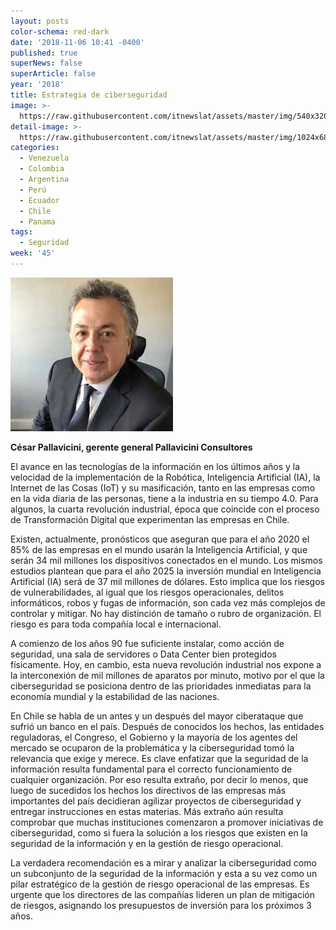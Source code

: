 ```yaml
---
layout: posts
color-schema: red-dark
date: '2018-11-06 10:41 -0400'
published: true
superNews: false
superArticle: false
year: '2018'
title: Estrategia de ciberseguridad
image: >-
  https://raw.githubusercontent.com/itnewslat/assets/master/img/540x320/Ciberataque-p.jpg
detail-image: >-
  https://raw.githubusercontent.com/itnewslat/assets/master/img/1024x680/Ciberataque-g.jpg
categories:
  - Venezuela
  - Colombia
  - Argentina
  - Perú
  - Ecuador
  - Chile
  - Panama
tags:
  - Seguridad
week: '45'
---
```

![](https://raw.githubusercontent.com/itnewslat/assets/master/img/300x300/Cesar-Pallavicini.jpg)

**César Pallavicini, gerente general Pallavicini Consultores**

El avance en las tecnologías de la información en los últimos años y la velocidad de la implementación de la Robótica, Inteligencia Artificial (IA), la Internet de las Cosas (IoT) y su masificación, tanto en las empresas como en la vida diaria de las personas, tiene a la industria en su tiempo 4.0. Para algunos, la cuarta revolución industrial, época que coincide con el proceso de Transformación Digital que experimentan las empresas en Chile.

Existen, actualmente, pronósticos que aseguran que para el año 2020 el 85% de las empresas en el mundo usarán la Inteligencia Artificial, y que serán 34 mil millones los dispositivos conectados en el mundo. Los mismos estudios plantean que para el año 2025 la inversión mundial en Inteligencia Artificial (IA) será de 37 mil millones de dólares. Esto implica que los riesgos de vulnerabilidades, al igual que los riesgos operacionales, delitos informáticos, robos y fugas de información, son cada vez más complejos de controlar y mitigar. No hay distinción de tamaño o rubro de organización. El riesgo es para toda compañía local e internacional.

A comienzo de los años 90 fue suficiente instalar, como acción de seguridad, una sala de servidores o Data Center bien protegidos físicamente. Hoy, en cambio, esta nueva revolución industrial nos expone a la interconexión de mil millones de aparatos por minuto, motivo por el que la ciberseguridad se posiciona dentro de las prioridades inmediatas para la economía mundial y la estabilidad de las naciones.

En Chile se habla de un antes y un después del mayor ciberataque que sufrió un banco en el país. Después de conocidos los hechos, las entidades reguladoras, el Congreso, el Gobierno y la mayoría de los agentes del mercado se ocuparon de la problemática y la ciberseguridad tomó la relevancia que exige y merece. Es clave enfatizar que la seguridad de la información resulta fundamental para el correcto funcionamiento de cualquier organización. Por eso resulta extraño, por decir lo menos, que luego de sucedidos los hechos los directivos de las empresas más importantes del país decidieran agilizar proyectos de ciberseguridad y entregar instrucciones en estas materias. Más extraño aún resulta comprobar que muchas instituciones comenzaron a promover iniciativas de ciberseguridad, como si fuera la solución a los riesgos que existen en la seguridad de la información y en la gestión de riesgo operacional. 

La verdadera recomendación es a mirar y analizar la ciberseguridad como un subconjunto de la seguridad de la información y esta a su vez como un pilar estratégico de la gestión de riesgo operacional de las empresas. Es urgente que los directores de las compañías lideren un plan de mitigación de riesgos, asignando los presupuestos de inversión para los próximos 3 años.
